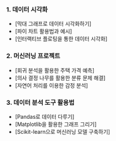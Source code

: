 ### 1. 데이터 시각화

- [막대 그래프로 데이터 시각화하기]
- [파이 차트 활용법과 예시]
- [인터랙티브 플로팅을 통한 데이터 시각화]

### 2. 머신러닝 프로젝트

- [회귀 분석을 활용한 주택 가격 예측]
- [의사 결정 나무를 활용한 분류 문제 해결]
- [자연어 처리를 이용한 감정 분석]

### 3. 데이터 분석 도구 활용법

- [Pandas로 데이터 다루기]
- [Matplotlib을 활용한 그래프 그리기]
- [Scikit-learn으로 머신러닝 모델 구축하기]
